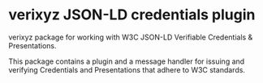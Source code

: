 # verixyz JSON-LD credentials plugin 

verixyz package for working with W3C JSON-LD Verifiable Credentials & Presentations.

This package contains a plugin and a message handler for issuing and verifying Credentials
and Presentations that adhere to W3C standards.
